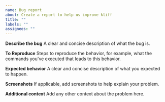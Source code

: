```yaml
---
name: Bug report
about: Create a report to help us improve kliff
title: ""
labels: ""
assignees: ""
---
```


**Describe the bug**
A clear and concise description of what the bug is.

**To Reproduce**
Steps to reproduce the behavior, for example, what the commands you've executed that leads to this behavior.

**Expected behavior**
A clear and concise description of what you expected to happen.

**Screenshots**
If applicable, add screenshots to help explain your problem.

**Additional context**
Add any other context about the problem here.
